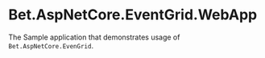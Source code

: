 # Bet.AspNetCore.EventGrid.WebApp

The Sample application that demonstrates usage of `Bet.AspNetCore.EvenGrid`.

